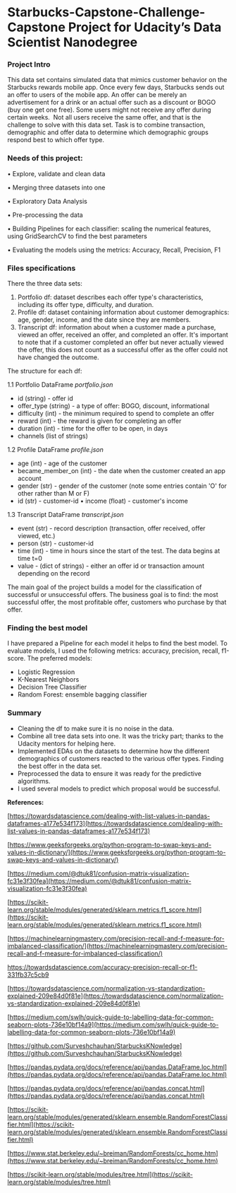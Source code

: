 # Starbucks-Capstone-Challenge-Capstone Project for Udacity’s Data Scientist Nanodegree
### Project Intro
This data set contains simulated data that mimics customer behavior on the Starbucks rewards mobile app. Once every few days, Starbucks sends out an offer to users of the mobile app. An offer can be merely an advertisement for a drink or an actual offer such as a discount or BOGO (buy one get one free). Some users might not receive any offer during certain weeks. 
Not all users receive the same offer, and that is the challenge to solve with this data set. Task is to combine transaction, demographic and offer data to determine which demographic groups respond best to which offer type.

### Needs of this project:
•	Explore, validate and clean data

•	Merging three datasets into one

•	Exploratory Data Analysis

•	Pre-processing the data

•	Building Pipelines for each classifier: scaling the numerical features, using GridSearchCV to find the best parameters

•	Evaluating the models using the metrics: Accuracy, Recall, Precision, F1

### Files specifications
There the three data sets:
1.	Portfolio df: dataset describes each offer type's characteristics, including its offer type, difficulty, and duration.
2.	Profile df: dataset containing information about customer demographics: age, gender, income, and the date since they are members.
3.	Transcript df: information about when a customer made a purchase, viewed an offer, received an offer, and completed an offer. It's important to note that if a customer completed an offer but never actually viewed the offer, this does not count as a successful offer as the offer could not have changed the outcome.

The structure for each df:

1.1 Portfolio DataFrame
_portfolio.json_
- id (string) - offer id
- offer_type (string) - a type of offer: BOGO, discount, informational
-	difficulty (int) - the minimum required to spend to complete an offer
-	reward (int) - the reward is given for completing an offer
-	duration (int) - time for the offer to be open, in days
- channels (list of strings)

1.2 Profile DataFrame
_profile.json_
- age (int) - age of the customer
- became_member_on (int) - the date when the customer created an app account
- gender (str) - gender of the customer (note some entries contain 'O' for other rather than M or F)
- id (str) - customer-id
•	income (float) - customer's income

1.3 Transcript DataFrame
_transcript.json_
- event (str) - record description (transaction, offer received, offer viewed, etc.)
- person (str) - customer-id
- time (int) - time in hours since the start of the test. The data begins at time t=0
- value - (dict of strings) - either an offer id or transaction amount depending on the record

The main goal of the project builds a model for the classification of successful or unsuccessful offers. 
The business goal is to find: the most successful offer, the most profitable offer, customers who purchase by that offer.

### Finding the best model
I have prepared a Pipeline for each model it helps to find the best model. To evaluate models, I used the following metrics: accuracy, precision, recall, f1-score. 
The preferred models:
- Logistic Regression
- K-Nearest Neighbors
- Decision Tree Classifier
- Random Forest: ensemble bagging classifier

### Summary
- Cleaning the df to make sure it is no noise in the data.
- Combine all tree data sets into one. It was the tricky part; thanks to the Udacity mentors for helping here.
- Implemented EDAs on the datasets to determine how the different demographics of customers reacted to the various offer types. Finding the best offer in the data set.
- Preprocessed the data to ensure it was ready for the predictive algorithms.
- I used several models to predict which proposal would be successful.

**References:**

[https://towardsdatascience.com/dealing-with-list-values-in-pandas-dataframes-a177e534f173](https://towardsdatascience.com/dealing-with-list-values-in-pandas-dataframes-a177e534f173)

[https://www.geeksforgeeks.org/python-program-to-swap-keys-and-values-in-dictionary/](https://www.geeksforgeeks.org/python-program-to-swap-keys-and-values-in-dictionary/)

[https://medium.com/@dtuk81/confusion-matrix-visualization-fc31e3f30fea](https://medium.com/@dtuk81/confusion-matrix-visualization-fc31e3f30fea)

[https://scikit-learn.org/stable/modules/generated/sklearn.metrics.f1_score.html](https://scikit-learn.org/stable/modules/generated/sklearn.metrics.f1_score.html)

[https://machinelearningmastery.com/precision-recall-and-f-measure-for-imbalanced-classification/](https://machinelearningmastery.com/precision-recall-and-f-measure-for-imbalanced-classification/)

https://towardsdatascience.com/accuracy-precision-recall-or-f1-331fb37c5cb9

[https://towardsdatascience.com/normalization-vs-standardization-explained-209e84d0f81e](https://towardsdatascience.com/normalization-vs-standardization-explained-209e84d0f81e)

[https://medium.com/swlh/quick-guide-to-labelling-data-for-common-seaborn-plots-736e10bf14a9](https://medium.com/swlh/quick-guide-to-labelling-data-for-common-seaborn-plots-736e10bf14a9)

[https://github.com/Surveshchauhan/StarbucksKNowledge](https://github.com/Surveshchauhan/StarbucksKNowledge)

[https://pandas.pydata.org/docs/reference/api/pandas.DataFrame.loc.html](https://pandas.pydata.org/docs/reference/api/pandas.DataFrame.loc.html)

[https://pandas.pydata.org/docs/reference/api/pandas.concat.html](https://pandas.pydata.org/docs/reference/api/pandas.concat.html)

[https://scikit-learn.org/stable/modules/generated/sklearn.ensemble.RandomForestClassifier.html](https://scikit-learn.org/stable/modules/generated/sklearn.ensemble.RandomForestClassifier.html)

[https://www.stat.berkeley.edu/~breiman/RandomForests/cc_home.htm](https://www.stat.berkeley.edu/~breiman/RandomForests/cc_home.htm)

[https://scikit-learn.org/stable/modules/tree.html](https://scikit-learn.org/stable/modules/tree.html)



